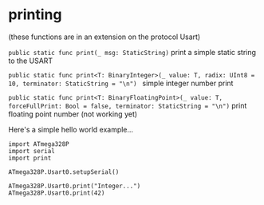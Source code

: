 # printing

(these functions are in an extension on the protocol Usart)

`public static func print(_ msg: StaticString)`
print a simple static string to the USART

`public static func print<T: BinaryInteger>(_ value: T,
    radix: UInt8 = 10,
    terminator: StaticString = "\n") `
simple integer number print

`public static func print<T: BinaryFloatingPoint>(_ value: T,
    forceFullPrint: Bool = false,
    terminator: StaticString = "\n")`
print floating point number (not working yet)


Here's a simple hello world example...

```
import ATmega328P
import serial
import print

ATmega328P.Usart0.setupSerial()

ATmega328P.Usart0.print("Integer...")
ATmega328P.Usart0.print(42)
```